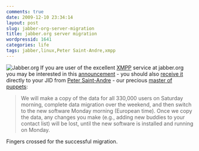 ```yaml
---
comments: true
date: 2009-12-10 23:34:14
layout: post
slug: jabber-org-server-migration
title: jabber.org server migration
wordpressid: 1641
categories: life
tags: jabber,linux,Peter Saint-Andre,xmpp
---
```


![Jabber.org](http://www.jabber.org/wp-content/themes/carrington-blog/images/logo.png) If you are user of the excellent [XMPP](http://xmpp.org/) service at jabber.org you may be interested in this [announcement](http://www.jabber.org/2009/12/server-migration-coming-soon/) - you should also [receive it](https://stpeter.im/index.php/2009/12/09/server-migration-update/) directly to your JID from [Peter Saint-Andre](https://stpeter.im/) - our precious [master of puppets](http://en.wikipedia.org/wiki/Master_of_Puppets):





> We will make a copy of the data for all 330,000 users on Saturday morning, complete data migration over the weekend, and then switch to the new software Monday morning (European time). Once we copy the data, any changes you make (e.g., adding new buddies to your contact list) will be lost, until the new software is installed and running on Monday.





Fingers crossed for the successful migration.
